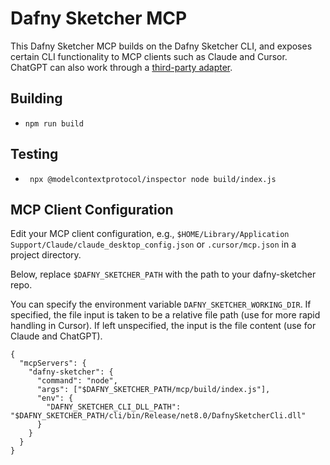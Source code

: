 # Dafny Sketcher MCP

This Dafny Sketcher MCP builds on the Dafny Sketcher CLI, and exposes certain CLI functionality to MCP clients such as Claude and Cursor.
ChatGPT can also work through a [third-party adapter](https://github.com/SecretiveShell/MCP-actions-adapter).

## Building

- `npm run build`

## Testing

- ` npx @modelcontextprotocol/inspector node build/index.js`

## MCP Client Configuration

Edit your MCP client configuration, e.g.,
`$HOME/Library/Application Support/Claude/claude_desktop_config.json`
or
`.cursor/mcp.json` in a project directory.

Below, replace `$DAFNY_SKETCHER_PATH` with the path to your dafny-sketcher repo.

You can specify the environment variable `DAFNY_SKETCHER_WORKING_DIR`.
If specified, the file input is taken to be a relative file path (use for more rapid handling in Cursor).
If left unspecified, the input is the file content (use for Claude and ChatGPT).

```
{
  "mcpServers": {
    "dafny-sketcher": {
      "command": "node",
      "args": ["$DAFNY_SKETCHER_PATH/mcp/build/index.js"],
      "env": {
        "DAFNY_SKETCHER_CLI_DLL_PATH": "$DAFNY_SKETCHER_PATH/cli/bin/Release/net8.0/DafnySketcherCli.dll"
      }
    }
  }
}
```
